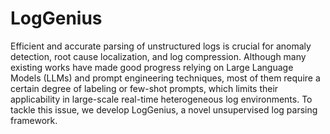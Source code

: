 # LogGenius
Efficient and accurate parsing of unstructured logs is crucial for anomaly detection, root cause localization, and log compression. Although many existing works have made good progress relying on Large Language Models (LLMs) and prompt engineering techniques, most of them require a certain degree of labeling or few-shot prompts, which limits their applicability in large-scale real-time heterogeneous log environments. To tackle this issue, we develop LogGenius, a novel unsupervised log parsing framework. 
